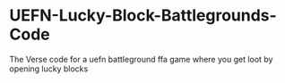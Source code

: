 # UEFN-Lucky-Block-Battlegrounds-Code
The Verse code for a uefn battleground ffa game where you get loot by opening lucky blocks

